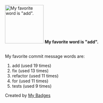 <img src="https://github.com/my-badges/my-badges/blob/master/src/all-badges/favorite-word/favorite-word.png?raw=true" alt="My favorite word is &quot;add&quot;." title="My favorite word is &quot;add&quot;." width="128">
<strong>My favorite word is &quot;add&quot;.</strong>
<br><br>

My favorite commit message words are:

1. add (used 19 times)
2. fix (used 13 times)
3. refactor (used 11 times)
4. for (used 11 times)
5. tests (used 9 times)


Created by <a href="https://github.com/my-badges/my-badges">My Badges</a>